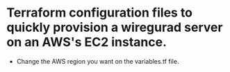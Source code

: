 # Terraform configuration files to quickly provision a wiregurad server on an AWS's EC2 instance.
  - Change the AWS region you want on the variables.tf file.

